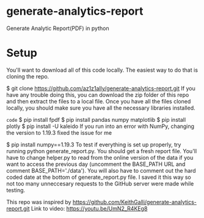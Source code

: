 # generate-analytics-report
Generate Analytic Report(PDF) in python

# Setup
You'll want to download all of this code locally. The easiest way to do that is cloning the repo.

$ git clone https://github.com/az1z1ally/generate-analytics-report.git
If you have any trouble doing this, you can download the zip folder of this repo and then extract the files to a local file. Once you have all the files cloned locally, you should make sure you have all the necessary libraries installed.

`code`
$ pip install fpdf
$ pip install pandas numpy matplotlib
$ pip install plotly
$ pip install -U kaleido
If you run into an error with NumPy, changing the version to 1.19.3 fixed the issue for me

$ pip install numpy==1.19.3
To test if everything is set up properly, try running python generate_report.py. You should get a fresh report file. You'll have to change helper.py to read from the online version of the data if you want to access the previous day (uncomment the BASE_PATH URL and comment BASE_PATH='./data'). You will also have to comment out the hard coded date at the bottom of generate_report.py file. I saved it this way so not too many unneccesary requests to the GitHub server were made while testing.

This repo was inspired by https://github.com/KeithGalli/generate-analytics-report.git
Link to video: https://youtu.be/UmN2_R4KEg8
